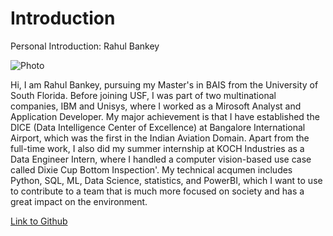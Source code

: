 # Introduction
Personal Introduction: Rahul Bankey

![Photo](https://github.com/Rahul271296/Introduction/assets/54644567/1c3d2dfa-9c8c-4663-8a20-7a2e864425ac)


Hi, I am Rahul Bankey, pursuing my Master's in BAIS from the University of South Florida. Before joining USF, I was part of two multinational companies, IBM and Unisys, where I worked as a Mirosoft Analyst and Application Developer. My major achievement is that I have established the DICE (Data Intelligence Center of Excellence) at Bangalore International Airport, which was the first in the Indian Aviation Domain. Apart from the full-time work, I also did my summer internship at KOCH Industries as a Data Engineer Intern, where I handled a computer vision-based use case called Dixie Cup Bottom Inspection'. My technical acqumen includes Python, SQL, ML, Data Science, statistics, and PowerBI, which I want to use to contribute to a team that is much more focused on society and has a great impact on the environment.

[Link to Github](https://github.com/Rahul271296)
